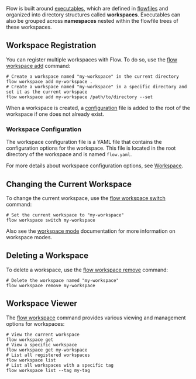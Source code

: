 Flow is built around [executables](executable.md), which are defined in [flowfiles](../types/flowfile.md) and organized into 
directory structures called **workspaces**. Executables can also be grouped across **namespaces** nested within the flowfile trees of these workspaces.

## Workspace Registration

You can register multiple workspaces with Flow. To do so, use the [flow workspace add](../cli/flow_workspace_add.md) command:

```shell
# Create a workspace named "my-workspace" in the current directory
flow workspace add my-workspace .
# Create a workspace named "my-workspace" in a specific directory and set it as the current workspace
flow workspace add my-workspace /path/to/directory --set
```

When a workspace is created, a [configuration](#workspace-configuration) file is added to the root of the workspace if one does not already exist.

### Workspace Configuration

The workspace configuration file is a YAML file that contains the configuration options for the workspace. This file is located in the root directory of the workspace and is named `flow.yaml`.

For more details about workspace configuration options, see [Workspace](../types/workspace.md).


## Changing the Current Workspace

To change the current workspace, use the [flow workspace switch](../cli/flow_workspace_switch.md) command:

```shell
# Set the current workspace to "my-workspace"
flow workspace switch my-workspace
```

Also see the [workspace mode](interactive.md#changing-the-workspace-mode) documentation for more information on workspace modes.

## Deleting a Workspace

To delete a workspace, use the [flow workspace remove](../cli/flow_workspace_remove.md) command:

```shell
# Delete the workspace named "my-workspace"
flow workspace remove my-workspace
```

## Workspace Viewer

The [flow workspace](../cli/flow_workspace.md) command provides various viewing and management options for workspaces:

```shell
# View the current workspace
flow workspace get
# View a specific workspace
flow workspace get my-workspace
# List all registered workspaces
flow workspace list
# List all workspaces with a specific tag
flow workspace list --tag my-tag
```
